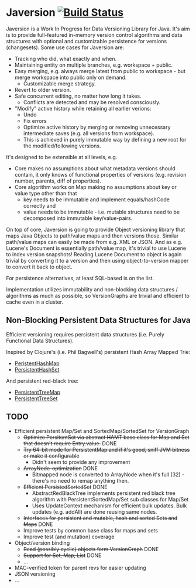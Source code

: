 Javersion [![Build Status](https://travis-ci.org/ssaarela/javersion.svg?branch=master)](https://travis-ci.org/ssaarela/javersion)
======

Javersion is a Work In Progress for Data Versioning Library for Java.
It's aim is to provide full-featured in-memory version control algorithms and data structures
with optional and customizable persistence for versions (changesets).
Some use cases for Javersion are:

* Tracking who did, what exactly and when.
* Maintaining entity on multiple branches, e.g. workspace + public.
* Easy merging, e.g. always merge latest from public to workspace - but merge workspace into public only on demand.
  * Customizable merge strategy.
* Revert to older version.
* Safe concurrent editing, no matter how long it takes.
  * Conflicts are detected and may be resolved consciously.
* "Modify" active history while retaining all earlier verions:
  * Undo
  * Fix errors
  * Optimize active history by merging or removing unnecessary intermediate saves (e.g. all versions from workspace).
  * This is achieved in purely immutable way by defining a new root for the modified/following versions.

It's designed to be extensible at all levels, e.g.

* Core makes no assumptions about what metadata versions should contain, it only knows of functional properties of versions
(e.g. revision number, parents, diff of properties).
* Core algorithm works on Map making no assumptions about key or value type other than that
  * key needs to be immutable and implement equals/hashCode correctly and
  * value needs to be immutable - i.e. mutable structures need to be decomposed into immutable key/value-pairs.

On top of core, Javersion is going to provide Object versioning library that maps Java Objects to
path/value maps and then versions those. Similar path/value maps can easily be made from e.g. XML or JSON.
And as e.g. Lucene's Document is essentially path/value map, it's trivial to use Lucene to index version snapshots!
Reading Lucene Document to object is again trivial by converting it to a version
and then using object-to-version mapper to convert it back to object.

For persistence alternatives, at least SQL-based is on the list.

Implementation utilizes immutability and non-blocking data structures / algorithms as much as possible, so
VersionGraphs are trivial and efficient to cache even in a cluster.


Non-Blocking Persistent Data Structures for Java
------

Efficient versioning requires persistent data structures (i.e. Purely Functional Data Structures).

Inspired by Clojure's (i.e. Phil Bagwell's) persistent Hash Array Mapped Trie:

* [PeristentHashMap](https://github.com/ssaarela/javersion/blob/master/javersion-core/src/main/java/org/javersion/util/PersistentHashMap.java)
* [PersistentHashSet](https://github.com/ssaarela/javersion/blob/master/javersion-core/src/main/java/org/javersion/util/PersistentHashSet.java)

And persistent red-black tree:

* [PersistentTreeMap](https://github.com/ssaarela/javersion/blob/master/javersion-core/src/main/java/org/javersion/util/PersistentTreeMap.java)
* [PersistentTreeSet](https://github.com/ssaarela/javersion/blob/master/javersion-core/src/main/java/org/javersion/util/PersistentTreeSet.java)


TODO
----
* Efficient persistent Map/Set and SortedMap/SortedSet for VersionGraph
  * ~~Optimize PersitentSet via abstract HAMT base class for Map and Set that doesn't require Entry.value.~~ DONE
  * ~~Try 64-bit mode for PersistentMap and if it's good, sniff JVM bitness or make it configurable~~
    * Didn't seem to provide any improvement
  * ~~ArrayNode-optimization~~ DONE
    * Bitmapped node is converted to ArrayNode when it's full (32) - there's no need to remap anything then.
  * ~~Efficient PersistedSortedSet~~ DONE
    * AbstractRedBlackTree implements persistent red black tree algorithm with PersistentSortedMap/Set sub classes for Map/Set
    * Uses UpdateContext mechanism for efficient bulk updates. Bulk updates (e.g. addAll) are done reusing same nodes.
  * ~~Interfaces for persistent and mutable, hash and sorted Sets and Maps~~ DONE
  * Improve tests by common base class for maps and sets
  * Improve test (and mutation) coverage
* Object/version binding
  * ~~Read (possibly cyclic) objects form VersionGraph~~ DONE
  * ~~Support for Set, Map, List~~ DONE
  * ...
* MAC-verified token for parent revs for easier updating
* JSON versioning
* ...
